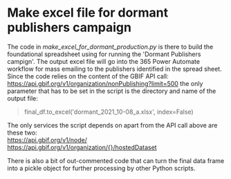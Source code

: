 
Make excel file for dormant publishers campaign
===============================================

The code in _make_excel_for_dormant_production.py_ is there to build the foundational spreadsheet using for running the 'Dormant Publishers campign'. The output excel file will go into the 365 Power Automate workflow for mass emailing to the publishers identified in the spread sheet. 
Since the code relies on the content of the GBIF API call: https://api.gbif.org/v1/organization/nonPublishing?limit=500
the only parameter that has to be set in the script is the directory and name of the output file:
>final_df.to_excel('dormant_2021_10-08_a.xlsx', index=False)

The only services the script depends on apart from the API call above are these two:  
https://api.gbif.org/v1/node/  
https://api.gbif.org/v1/organization/{}/hostedDataset


There is also a bit of out-commented code that can turn the final data frame into a pickle object for further processing by other Python scripts.
